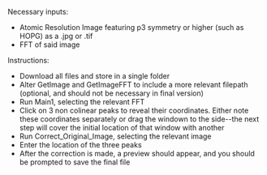 Necessary inputs:   
 - Atomic Resolution Image featuring p3 symmetry or higher (such as HOPG) as a .jpg or .tif  
 - FFT of said image  
  
Instructions:  
 - Download all files and store in a single folder  
 - Alter GetImage and GetImageFFT to include a more relevant filepath (optional, and should not be necessary in final version)  
 - Run Main1, selecting the relevant FFT  
 - Click on 3 non colinear peaks to reveal their coordinates. Either note these coordinates separately or drag the windown to the side--the next step will cover the initial location of that window with another  
 - Run Correct_Original_Image, selecting the relevant image  
 - Enter the location of the three peaks  
 - After the correction is made, a preview should appear, and you should be prompted to save the final file  
